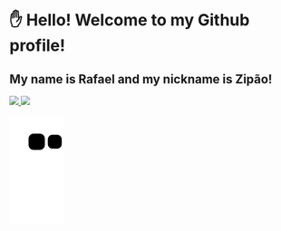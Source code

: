 # :hand: Hello! Welcome to my Github profile!

## My name is Rafael and my nickname is Zipão!


<div>
<a href="https://github.com/rafaelzipaosilva">
<img height="180em" src="https://github-readme-stats.vercel.app/api/top-langs/?username=rafaelzipaosilva&layout=compact&langs_count=7&theme=dracula"/>
<img height="180em" src="https://github-readme-stats.vercel.app/api?username=rafaelzipaosilva&show_icons=true&theme=dracula&include_all_commits=true&count_private=true"/>
</div>

![Snake animation](https://github.com/rafaelzipaosilva/rafaelzipaosilva/blob/output/github-contribution-grid-snake.svg)


<!--
**rafaelzipaosilva/rafaelzipaosilva** is a ✨ _special_ ✨ repository because its `README.md` (this file) appears on your GitHub profile.



Here are some ideas to get you started:

- 🔭 I’m currently working on ...
- 🌱 I’m currently learning ...
- 👯 I’m looking to collaborate on ...
- 🤔 I’m looking for help with ...
- 💬 Ask me about ...
- 📫 How to reach me: ...
- 😄 Pronouns: ...
- ⚡ Fun fact: ...
-->

